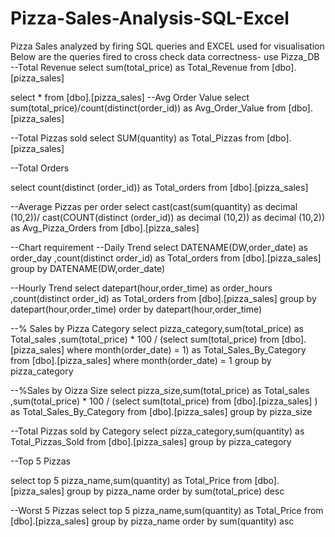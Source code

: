 # Pizza-Sales-Analysis-SQL-Excel
Pizza Sales analyzed by firing SQL queries and EXCEL used for visualisation
Below are the queries fired to cross check data correctness-
use Pizza_DB
--Total Revenue
select sum(total_price) as Total_Revenue
from [dbo].[pizza_sales]

select
*
from [dbo].[pizza_sales]
--Avg Order Value
select
sum(total_price)/count(distinct(order_id)) as Avg_Order_Value
from [dbo].[pizza_sales]

--Total Pizzas sold
select
SUM(quantity) as Total_Pizzas
from [dbo].[pizza_sales]

--Total Orders

select
count(distinct (order_id)) as Total_orders
from [dbo].[pizza_sales]

--Average Pizzas per order
select
cast(cast(sum(quantity) as decimal (10,2))/ cast(COUNT(distinct (order_id)) as decimal (10,2)) as decimal (10,2)) as Avg_Pizza_Orders
from [dbo].[pizza_sales]

--Chart requirement 
--Daily Trend
select
DATENAME(DW,order_date) as order_day ,count(distinct order_id) as Total_orders
from [dbo].[pizza_sales]
group by DATENAME(DW,order_date)

--Hourly Trend
select
datepart(hour,order_time) as order_hours ,count(distinct order_id) as Total_orders
from [dbo].[pizza_sales]
group by datepart(hour,order_time)
order by datepart(hour,order_time)

--% Sales by Pizza Category
select
pizza_category,sum(total_price) as Total_sales ,sum(total_price) * 100 / (select sum(total_price) from [dbo].[pizza_sales] where month(order_date) = 1) as Total_Sales_By_Category
from [dbo].[pizza_sales] 
where month(order_date) = 1
group by pizza_category

--%Sales by Oizza Size
select
pizza_size,sum(total_price) as Total_sales ,sum(total_price) * 100 / (select sum(total_price) from [dbo].[pizza_sales] ) as Total_Sales_By_Category
from [dbo].[pizza_sales] 
group by pizza_size

--Total Pizzas sold by Category
select 
pizza_category,sum(quantity) as Total_Pizzas_Sold
from [dbo].[pizza_sales]
group by pizza_category

--Top 5 Pizzas

select
top 5 pizza_name,sum(quantity) as Total_Price
from [dbo].[pizza_sales]
group by pizza_name
order by sum(total_price)  desc

--Worst 5 Pizzas
select
top 5 pizza_name,sum(quantity) as Total_Price
from [dbo].[pizza_sales]
group by pizza_name
order by sum(quantity)  asc
